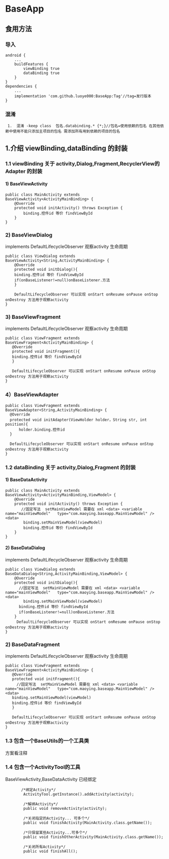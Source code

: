# BaseApp

## 食用方法

### 导入

```
android {
    ...
    buildFeatures {
        viewBinding true
        dataBinding true
    }
}
dependencies {
    ...
    implementation 'com.github.luoye000:BaseApp:Tag'//tag=发行版本
} 
```

### 混淆
```
 1.  混淆 -keep class  包名.databinding.* {*;}//包名=使用依赖的包名 在其他依赖中使用不能只添加主项目的包名 需添加所有用到依赖的项目的包名
```

## 1.介绍 viewBinding,dataBinding 的封装

### 1.1 viewBinding 关于 activity,Dialog,Fragment,RecyclerView的Adapter 的封装 

#### 1) BaseViewActivity
```
public class MainActivity extends BaseViewActivity<ActivityMainBinding> {
    @Override
    protected void initActivity() throws Exception { 
        binding.控件id 等价 findViewById
    }
}
```

### 2) BaseViewDialog 
 implements DefaultLifecycleObserver 观察activity 生命周期
```
public class ViewDialog extends BaseViewActivity<String,ActivityMainBinding> {
    @Override
    protected void initDialog(){
    binding.控件id 等价 findViewById
    if(onBaseListener!=null)onBaseListener.方法
    }
    
    DefaultLifecycleObserver 可以实现 onStart onResume onPause onStop onDestroy 方法用于观察activity
}

```

### 3) BaseViewFragment 
 implements DefaultLifecycleObserver 观察activity 生命周期
 ```
 public class ViewFragment extends BaseViewFragment<ActivityMainBinding> {
    @Override
    protected void initFragment(){
    binding.控件id 等价 findViewById
    }
    
    DefaultLifecycleObserver 可以实现 onStart onResume onPause onStop onDestroy 方法用于观察activity
}
 ```
 
 ### 4）BaseViewAdapter
  ```
 public class ViewFragment extends BaseViewAdapter<String,ActivityMainBinding> {
    @Override
    protected void initAdapter(ViewHolder holder，String str, int position){
        holder.binding.控件id
    }
    
    DefaultLifecycleObserver 可以实现 onStart onResume onPause onStop onDestroy 方法用于观察activity
}
 ```
 

### 1.2 dataBinding 关于 activity,Dialog,Fragment 的封装 


#### 1) BaseDataActivity
```
public class MainActivity extends BaseViewActivity<ActivityMainBinding,ViewModel> {
    @Override
    protected void initActivity() throws Exception { 
       //固定写法  setMainViewModel 需要在 xml <data> <variable  name="mainViewModel"   type="com.maoying.baseapp.MainViewModel" /> <data>
        binding.setMainViewModel(viewModel)
        binding.控件id 等价 findViewById
    }
}
```

#### 2) BaseDataDialog
 implements DefaultLifecycleObserver 观察activity 生命周期
```
public class ViewDialog extends BaseDataDialog<String,ActivityMainBinding,ViewModel> {
    @Override
    protected void initDialog(){
      //固定写法  setMainViewModel 需要在 xml <data> <variable  name="mainViewModel"   type="com.maoying.baseapp.MainViewModel" /> <data>
        binding.setMainViewModel(viewModel)
      binding.控件id 等价 findViewById
      if(onBaseListener!=null)onBaseListener.方法
    }
     DefaultLifecycleObserver 可以实现 onStart onResume onPause onStop onDestroy 方法用于观察activity
}
```

### 2) BaseDataFragment 
 implements DefaultLifecycleObserver 观察activity 生命周期
 ```
 public class ViewFragment extends BaseViewFragment<ActivityMainBinding> {
    @Override
    protected void initFragment(){
      //固定写法  setMainViewModel 需要在 xml <data> <variable  name="mainViewModel"   type="com.maoying.baseapp.MainViewModel" /> <data>
    binding.setMainViewModel(viewModel)
    binding.控件id 等价 findViewById
    }
    
    DefaultLifecycleObserver 可以实现 onStart onResume onPause onStop onDestroy 方法用于观察activity
}
 ```

### 1.3 包含一个BaseUtils的一个工具类
方案看注释

### 1.4 包含一个ActivityTool的工具
 BaseViewActivity,BaseDataActivity 已经绑定
```
       /*绑定Activity*/
        ActivityTool.getInstance().addActivity(activity);

        /*解绑Activity*/
        public void removeActivity(activity);

        /*关闭指定的Activity... 可多个*/
        public void finishActivity(MainActivity.class.getName());

        /*只保留某些Activity...可多个*/
        public void finishOtherActivity(MainActivity.class.getName());

        /*关闭所有Activity*/
        public void finishAll();
```
